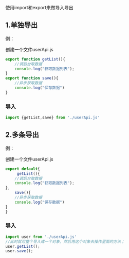 使用import和export来做导入导出

## 1.单独导出

例：

创建一个文件userApi.js

```javascript
export function getList(){
    //调后台取数据
    console.log("获取数据列表");
}
export function save(){
    //异步获取数据
    console.log("保存数据")
}
```

### 导入

```javascript
import {getList,save} from './userApi.js'
```

## 2.多条导出

例：

创建一个文件userApi.js

```javascript
export default{
     getList(){
    //调后台取数据
    console.log("获取数据列表");
},
 	save(){
    //异步获取数据
    console.log("保存数据")
}
}

```

### 导入

```javascript
import user from './userApi.js'
//此时就可整个导入成一个对象，然后用这个对象去操作里面的方法；
user.getList();
user.save();
```

